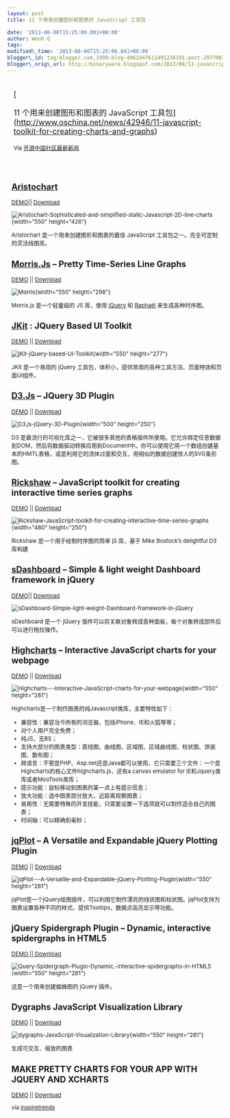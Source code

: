 ```yaml
--- 
layout: post 
title: 11 个用来创建图形和图表的 JavaScript 工具包

date: '2013-08-06T15:25:00.001+08:00' 
author: Wenh Q
tags:
modified\_time: '2013-08-06T15:25:06.641+08:00' 
blogger\_id: tag:blogger.com,1999:blog-4961947611491238191.post-2977003523694944759
blogger\_orig\_url: http://binaryware.blogspot.com/2013/08/11-javascript.html
---
```

<div style="margin: 10px; padding: 5px;">

<div style="font-size: 18px;">

[

11 个用来创建图形和图表的 JavaScript
工具包](http://www.oschina.net/news/42946/11-javascript-toolkit-for-creating-charts-and-graphs)

</div>

<div style="font-size: 13px;">

Via [开源中国社区最新新闻](http://www.oschina.net/?from=rss)

</div>

</div>

<div style="font-size: 13px; padding: 15px 0 10px 10px;">

[Aristochart](http://www.oschina.net/p/aristochart)
---------------------------------------------------

[DEMO](http://dunxrion.github.io/aristochart/index.html)||
[Download](https://github.com/dunxrion/aristochart/archive/master.zip)

![Aristochart-Sophisticated-and-simplified-static-Javascript-2D-line-charts](http://static.oschina.net/uploads/space/2013/0806/081719_1siu_12.jpg){width="550"
height="426"}

Aristochart 是一个用来创建图形和图表的最佳 JavaScript
工具包之一。完全可定制的灵活线图库。

[Morris.Js](http://www.oschina.net/p/morris-js) – Pretty Time-Series Line Graphs
--------------------------------------------------------------------------------

[DEMO](http://www.oesmith.co.uk/morris.js/) ||
[Download](https://github.com/oesmith/morris.js/archive/master.zip)

![Morris](http://static.oschina.net/uploads/img/201308/06083359_AEQb.jpg){width="550"
height="298"}

Morris.js 是一个轻量级的 JS 库，使用
[jQuery](http://www.oschina.net/p/jquery) 和
[Raphaël](http://www.oschina.net/p/raphael) 来生成各种时序图。

[JKit](http://www.oschina.net/p/jkit) : JQuery Based UI Toolkit
---------------------------------------------------------------

[DEMO](http://jquery-jkit.com/) ||
[Download](https://github.com/FrediBach/jQuery-jKit/archive/master.zip)

![jKit-jQuery-based-UI-Toolkit](http://static.oschina.net/uploads/img/201308/06082435_U3V1.jpg){width="550"
height="277"}

JKit 是一个易用的 jQuery
工具包，体积小，提供常用的各种工具方法、页面特效和页面UI组件。

[D3.Js](http://www.oschina.net/p/d3) – JQuery 3D Plugin
-------------------------------------------------------

[DEMO](http://d3js.org/) || [Download](http://d3js.org/d3.v3.zip)

![D3.js-jQuery-3D-Plugin](http://static.oschina.net/uploads/img/201203/13104740_QRwT.jpg){width="500"
height="250"}

D3
是最流行的可视化库之一，它被很多其他的表格插件所使用。它允许绑定任意数据到DOM，然后将数据驱动转换应用到Document中。你可以使用它用一个数组创建基本的HMTL表格，或是利用它的流体过度和交互，用相似的数据创建惊人的SVG条形图。

**[Rickshaw](http://www.oschina.net/p/rickshaw) – JavaScript toolkit for creating interactive time series graphs**
------------------------------------------------------------------------------------------------------------------

[DEMO](http://code.shutterstock.com/rickshaw/examples/extensions.html)
|| [Download](https://github.com/shutterstock/rickshaw)

![Rickshaw-JavaScript-toolkit-for-creating-interactive-time-series-graphs](http://static.oschina.net/uploads/img/201201/25091926_O6HG.png){width="480"
height="250"}

Rickshaw 是一个用于绘制时序图的简单 jS 库，基于 Mike Bostock’s
delightful D3 库构建

[sDashboard](http://www.oschina.net/p/sdashboard) – Simple & light weight Dashboard framework in jQuery
-------------------------------------------------------------------------------------------------------

[DEMO](http://modeln.github.com/sDashboard/example/ex.html)||
[Download](https://github.com/ModelN/sDashboard)

![sDashboard-Simple-light-weight-Dashboard-framework-in-jQuery](http://static.oschina.net/uploads/img/201308/06083118_Gmj9.jpg)

sDashboard 是一个 jQuery
插件可以将关联对象转成各种面板，每个对象转成部件后可以进行拖拉操作。

[Highcharts](http://www.oschina.net/p/highcharts) – Interactive JavaScript charts for your webpage
--------------------------------------------------------------------------------------------------

[DEMO](http://www.highcharts.com/demo/) ||
[Download](http://www.highcharts.com/download)

![Highcharts---Interactive-JavaScript-charts-for-your-webpage](http://static.oschina.net/uploads/img/201308/06083400_qgSX.jpg){width="550"
height="281"}

Highcharts是一个制作图表的纯Javascript类库，主要特性如下：

-   兼容性：兼容当今所有的浏览器，包括iPhone、IE和火狐等等；
-   对个人用户完全免费；
-   纯JS，无BS；
-   支持大部分的图表类型：直线图，曲线图、区域图、区域曲线图、柱状图、饼装图、散布图；
-   跨语言：不管是PHP、Asp.net还是Java都可以使用，它只需要三个文件：一个是Highcharts的核心文件highcharts.js，还有a
    canvas emulator for IE和Jquery类库或者MooTools类库；
-   提示功能：鼠标移动到图表的某一点上有提示信息；
-   放大功能：选中图表部分放大，近距离观察图表；
-   易用性：无需要特殊的开发技能，只需要设置一下选项就可以制作适合自己的图表；
-   时间轴：可以精确到毫秒；

[jqPlot](http://www.oschina.net/p/jqplot) – A Versatile and Expandable jQuery Plotting Plugin
---------------------------------------------------------------------------------------------

[DEMO](http://www.jqplot.com/tests/line-charts.php) ||
[Download](https://bitbucket.org/cleonello/jqplot/downloads/)

![jqPlot---A-Versatile-and-Expandable-jQuery-Plotting-Plugin](http://static.oschina.net/uploads/img/201308/06083400_CHOB.jpg){width="550"
height="281"}

jqPlot是一个jQuery绘图插件，可以利用它制作漂亮的线状图和柱状图。jqPlot支持为图表设置各种不同的样式。提供Tooltips，数据点高亮显示等功能。

jQuery Spidergraph Plugin – Dynamic, interactive spidergraphs in HTML5
----------------------------------------------------------------------

[DEMO ||
Download](http://www.nacodes.com/2013/01/30/jQuery-Spidergraph-Plugin-Dynamic-interactive-spidergraphs-in-HTML5)

![Query-Spidergraph-Plugin-Dynamic,-interactive-spidergraphs-in-HTML5](http://static.oschina.net/uploads/img/201308/06083401_WtPP.jpg){width="550"
height="281"}

这是一个用来创建蜘蛛图的 jQuery 插件。

Dygraphs JavaScript Visualization Library
-----------------------------------------

[DEMO](http://dygraphs.com/#demo) ||
[Download](https://github.com/danvk/dygraphs)

![dygraphs-JavaScript-Visualization-Library](http://static.oschina.net/uploads/img/201308/06083401_3tx6.jpg){width="550"
height="281"}

生成可交互、缩放的图表

MAKE PRETTY CHARTS FOR YOUR APP WITH JQUERY AND XCHARTS
-------------------------------------------------------

[DEMO](http://demo.tutorialzine.com/2013/01/charts-jquery-ajax/) ||
[Download](http://demo.tutorialzine.com/2013/01/charts-jquery-ajax/charts-jquery-ajax.zip)



via
[inspiretrends](http://inspiretrends.com/11-javascript-toolkit-for-creating-charts-and-graphs/)

</div>
